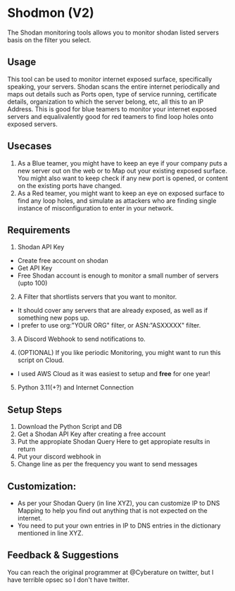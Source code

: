 # Shodmon (V2)
The Shodan monitoring tools allows you to monitor shodan listed servers basis on the filter you select.

## Usage
This tool can be used to monitor internet exposed surface, specifically speaking, your servers. Shodan scans the entire internet periodically and maps out details such as Ports open, type of service running, certificate details, organization to which the server belong, etc, all this to an IP Address. This is good for blue teamers to monitor your internet exposed servers and equalivalently good for red teamers to find loop holes onto exposed servers.

## Usecases
1. As a Blue teamer, you might have to keep an eye if your company puts a new server out on the web or to Map out your existing exposed surface. You might also want to keep check if any new port is opened, or content on the existing ports have changed.
2. As a Red teamer, you might want to keep an eye on exposed surface to find any loop holes, and simulate as attackers who are finding single instance of misconfiguration to enter in your network.

## Requirements
1. Shodan API Key 
- Create free account on shodan
- Get API Key
- Free Shodan account is enough to monitor a small number of servers (upto 100)

2. A Filter that shortlists servers that you want to monitor.
- It should cover any servers that are already exposed, as well as if something new pops up. 
- I prefer to use org:"YOUR ORG" filter, or ASN:"ASXXXXX" filter.

3. A Discord Webhook to send notifications to. 

4. (OPTIONAL) If you like periodic Monitoring, you might want to run this script on Cloud.
- I used AWS Cloud as it was easiest to setup and **free** for one year!

5. Python 3.11(+?) and Internet Connection

## Setup Steps
1. Download the Python Script and DB
2. Get a Shodan API Key after creating a free account
3. Put the appropiate Shodan Query Here to get appropiate results in return
4. Put your discord webhook in
5. Change line as per the frequency you want to send messages

## Customization:
- As per your Shodan Query (in line XYZ), you can customize IP to DNS Mapping to help you find out anything that is not expected on the internet.
- You need to put your own entries in IP to DNS entries in the dictionary mentioned in line XYZ.


## Feedback & Suggestions
You can reach the original programmer at @Cyberature on twitter, but I have terrible opsec so I don't have twitter.
